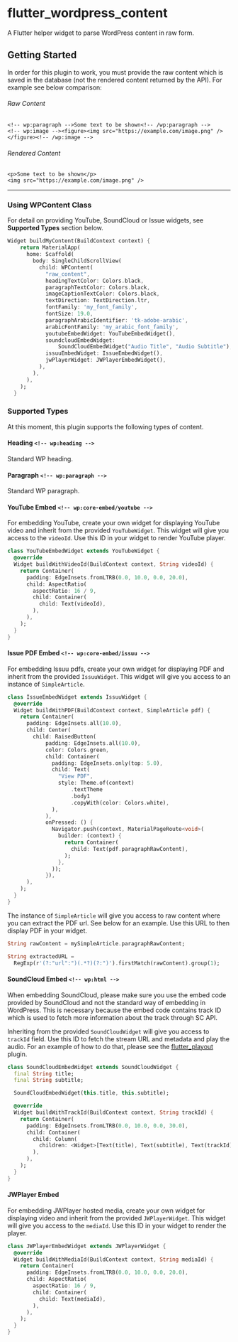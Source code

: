 # flutter_wordpress_content

A Flutter helper widget to parse WordPress content in raw form.

## Getting Started

In order for this plugin to work, you must provide the raw content which is saved
in the database (not the rendered content returned by the API). For example see below 
comparison:

###### Raw Content
```$xslt
<!-- wp:paragraph -->Some text to be shown<!-- /wp:paragraph -->
<!-- wp:image --><figure><img src="https://example.com/image.png" /></figure><!-- /wp:image -->
```
###### Rendered Content
```$xslt
<p>Some text to be shown</p>
<img src="https://example.com/image.png" />
```
---
### Using WPContent Class
For detail on providing YouTube, SoundCloud or Issue widgets, see __Supported Types__ section below.
```dart
Widget buildMyContent(BuildContext context) {
    return MaterialApp(
      home: Scaffold(
        body: SingleChildScrollView(
          child: WPContent(
            "raw_content",
            headingTextColor: Colors.black,
            paragraphTextColor: Colors.black,
            imageCaptionTextColor: Colors.black,
            textDirection: TextDirection.ltr,
            fontFamily: 'my_font_family',
            fontSize: 19.0,
            paragraphArabicIdentifier: 'tk-adobe-arabic',
            arabicFontFamily: 'my_arabic_font_family',
            youtubeEmbedWidget: YouTubeEmbedWidget(),
            soundcloudEmbedWidget:
                SoundCloudEmbedWidget("Audio Title", "Audio Subtitle"),
            issuuEmbedWidget: IssueEmbedWidget(),
            jwPlayerWidget: JWPlayerEmbedWidget(),
          ),
        ),
      ),
    );
  }
```
### Supported Types
At this moment, this plugin supports the following types of content.

#### Heading `<!-- wp:heading -->`
Standard WP heading.

#### Paragraph `<!-- wp:paragraph -->`
Standard WP paragraph.

#### YouTube Embed `<!-- wp:core-embed/youtube -->`
For embedding YouTube, create your own widget for displaying YouTube video and inherit
from the provided `YouTubeWidget`. This widget will give you access to the `videoId`. Use
this ID in your widget to render YouTube player.
```dart
class YouTubeEmbedWidget extends YouTubeWidget {
  @override
  Widget buildWithVideoId(BuildContext context, String videoId) {
    return Container(
      padding: EdgeInsets.fromLTRB(0.0, 10.0, 0.0, 20.0),
      child: AspectRatio(
        aspectRatio: 16 / 9,
        child: Container(
          child: Text(videoId),
        ),
      ),
    );
  }
}
```

#### Issue PDF Embed `<!-- wp:core-embed/issuu -->`
For embedding Issuu pdfs, create your own widget for displaying PDF and inherit
from the provided `IssuuWidget`. This widget will give you access to an instance of `SimpleArticle`.
```dart
class IssueEmbedWidget extends IssuuWidget {
  @override
  Widget buildWithPDF(BuildContext context, SimpleArticle pdf) {
    return Container(
      padding: EdgeInsets.all(10.0),
      child: Center(
        child: RaisedButton(
            padding: EdgeInsets.all(10.0),
            color: Colors.green,
            child: Container(
              padding: EdgeInsets.only(top: 5.0),
              child: Text(
                "View PDF",
                style: Theme.of(context)
                    .textTheme
                    .body1
                    .copyWith(color: Colors.white),
              ),
            ),
            onPressed: () {
              Navigator.push(context, MaterialPageRoute<void>(
                builder: (context) {
                  return Container(
                    child: Text(pdf.paragraphRawContent),
                  );
                },
              ));
            }),
      ),
    );
  }
}

```
The instance of `SimpleArticle` will give you access to raw content where you can extract
the PDF url. See below for an example. Use this URL to then display PDF in your widget.
```dart
String rawContent = mySimpleArticle.paragraphRawContent;

String extractedURL =
  RegExp(r'(?:"url":")(.*?)(?:")').firstMatch(rawContent).group(1);
```

#### SoundCloud Embed `<!-- wp:html -->`
When embedding SoundCloud, please make sure you use the embed code provided by
SoundCloud and not the standard way of embedding in WordPress. This is necessary
because the embed code contains track ID which is used to fetch more information
about the track through SC API.

Inheriting from the provided `SoundCloudWidget` will give you access to `trackId` field.
Use this ID to fetch the stream URL and metadata and play the audio. For an example of
how to do that, please see the [flutter_playout](https://pub.dev/packages/flutter_playout) plugin.
```dart
class SoundCloudEmbedWidget extends SoundCloudWidget {
  final String title;
  final String subtitle;

  SoundCloudEmbedWidget(this.title, this.subtitle);

  @override
  Widget buildWithTrackId(BuildContext context, String trackId) {
    return Container(
      padding: EdgeInsets.fromLTRB(0.0, 10.0, 0.0, 30.0),
      child: Container(
        child: Column(
          children: <Widget>[Text(title), Text(subtitle), Text(trackId)],
        ),
      ),
    );
  }
}
```

#### JWPlayer Embed
For embedding JWPlayer hosted media, create your own widget for displaying video and inherit
from the provided `JWPlayerWidget`. This widget will give you access to the `mediaId`. Use
this ID in your widget to render the player.
```dart
class JWPlayerEmbedWidget extends JWPlayerWidget {
  @override
  Widget buildWithMediaId(BuildContext context, String mediaId) {
    return Container(
      padding: EdgeInsets.fromLTRB(0.0, 10.0, 0.0, 20.0),
      child: AspectRatio(
        aspectRatio: 16 / 9,
        child: Container(
          child: Text(mediaId),
        ),
      ),
    );
  }
}
```